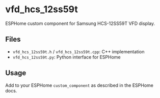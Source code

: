 # vfd_hcs_12ss59t

ESPHome custom component for Samsung HCS-12SS59T VFD display.

## Files
- `vfd_hcs_12ss59t.h` / `vfd_hcs_12ss59t.cpp`: C++ implementation
- `vfd_hcs_12ss59t.py`: Python interface for ESPHome

## Usage
Add to your ESPHome `custom_component` as described in the ESPHome docs.
